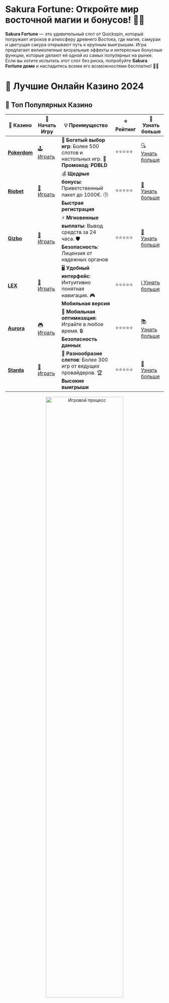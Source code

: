 # **Sakura Fortune**: Откройте мир восточной магии и бонусов! 🌸🎰

**Sakura Fortune** — это удивительный слот от Quickspin, который погружает игроков в атмосферу древнего Востока, где магия, самураи и цветущая сакура открывают путь к крупным выигрышам. Игра предлагает великолепные визуальные эффекты и интересные бонусные функции, которые делают её одной из самых популярных на рынке. Если вы хотите испытать этот слот без риска, попробуйте **Sakura Fortune демо** и насладитесь всеми его возможностями бесплатно! 💸🌸

# 🎰 Лучшие Онлайн Казино 2024

## 🌟 Топ Популярных Казино

| 🎲 **Казино** | 🔗 **Начать Игру** | 💡 **Преимущество** | ⭐ **Рейтинг** | 🔗 **Узнать больше** |
|--------------|---------------------|---------------------|----------------|----------------------|
| [**Pokerdom**](https://brandplay.link/4k77v2yx) | [🕹️ Играть](https://brandplay.link/4k77v2yx) | 🎉 **Богатый выбор игр**: Более 500 слотов и настольных игр. 🎁 **Промокод**: **PDBLD** | ⭐⭐⭐⭐⭐ | [🔍 Узнать больше](https://brandplay.link/4k77v2yx) |
| [**Riobet**](https://brandplay.link/7xBLTPyj) | [🎰 Играть](https://brandplay.link/7xBLTPyj) | 💰 **Щедрые бонусы**: Приветственный пакет до 1000€. 🕒 **Быстрая регистрация** | ⭐⭐⭐⭐⭐ | [📖 Узнать больше](https://brandplay.link/7xBLTPyj) |
| [**Gizbo**](https://brandplay.link/bprXw4YV) | [🎲 Играть](https://brandplay.link/bprXw4YV) | ⚡ **Мгновенные выплаты**: Вывод средств за 24 часа. 🛡️ **Безопасность**: Лицензия от надежных органов | ⭐⭐⭐⭐⭐ | [📝 Узнать больше](https://brandplay.link/bprXw4YV) |
| [**LEX**](https://brandplay.link/zW4hdDFV) | [🤑 Играть](https://brandplay.link/zW4hdDFV) | 🖥️ **Удобный интерфейс**: Интуитивно понятная навигация. 🎮 **Мобильная версия** | ⭐⭐⭐⭐⭐ | [ℹ️ Узнать больше](https://brandplay.link/zW4hdDFV) |
| [**Aurora**](https://10trafic-stat2.com/click/668546556bcc6313411604bd/6766/13032/subaccount) | [🎮 Играть](https://10trafic-stat2.com/click/668546556bcc6313411604bd/6766/13032/subaccount) | 📱 **Мобильная оптимизация**: Играйте в любое время. 🔒 **Безопасность данных** | ⭐⭐⭐⭐⭐ | [📚 Узнать больше](https://10trafic-stat2.com/click/668546556bcc6313411604bd/6766/13032/subaccount) |
| [**Starda**](https://brandplay.link/fB7xwRFL) | [🎯 Играть](https://brandplay.link/fB7xwRFL) | 🎰 **Разнообразие слотов**: Более 300 игр от ведущих провайдеров. 🏆 **Высокие выигрыши** | ⭐⭐⭐⭐⭐ | [🔎 Узнать больше](https://brandplay.link/fB7xwRFL) |

<div align="center">
    <img src="https://i.pinimg.com/originals/87/9e/b9/879eb9354dd0699582408b68f2e253b2.gif" alt="Игровой процесс" width="70%">
</div>

## 💎 Лучшие Бонусы и Акции

| 🎲 **Казино** | 🔗 **Начать Игру** | 💡 **Преимущество** | ⭐ **Рейтинг** | 🔗 **Узнать больше** |
|--------------|---------------------|---------------------|----------------|----------------------|
| [**Kometa**](https://brandplay.link/8ZymQJV8) | [🎰 Играть](https://brandplay.link/8ZymQJV8) | 🎁 **Эксклюзивные бонусы**: Регулярные акции и промо. 🔄 **Программы лояльности** | ⭐⭐⭐⭐☆ | [🔍 Узнать больше](https://brandplay.link/8ZymQJV8) |
| [**R7**](https://brandplay.link/bMd3Yjsw) | [🕹️ Играть](https://brandplay.link/bMd3Yjsw) | 🕒 **Круглосуточная поддержка**: Всегда на связи. 💸 **Высокие лимиты** | ⭐⭐⭐⭐☆ | [📖 Узнать больше](https://brandplay.link/bMd3Yjsw) |
| [**7K**](https://brandplay.link/BvQyFShp) | [🎲 Играть](https://brandplay.link/BvQyFShp) | 🌟 **Эксклюзивные бонусы**: Только для VIP игроков. 🎉 **Сезонные акции** | ⭐⭐⭐⭐☆ | [📝 Узнать больше](https://brandplay.link/BvQyFShp) |
| [**Kent**](https://brandplay.link/Fv2WP3js) | [🤑 Играть](https://brandplay.link/Fv2WP3js) | 📈 **Высокий RTP**: Более 98%. 💼 **Профессиональная поддержка** | ⭐⭐⭐⭐☆ | [ℹ️ Узнать больше](https://brandplay.link/Fv2WP3js) |
| [**1Xslots**](https://brandplay.link/hSB1khtr) | [🎮 Играть](https://brandplay.link/hSB1khtr) | 🎉 **Множество акций**: Еженедельные бонусы и турниры. 🛡️ **Безопасность** | ⭐⭐⭐⭐☆ | [📚 Узнать больше](https://brandplay.link/hSB1khtr) |
| [**Gama**](https://brandplay.link/j6NMKsDz) | [🎯 Играть](https://brandplay.link/j6NMKsDz) | 🔍 **Интуитивный интерфейс**: Легкость использования. 🏅 **Престижные турниры** | ⭐⭐⭐⭐☆ | [🔎 Узнать больше](https://brandplay.link/j6NMKsDz) |

<div align="center">
    <img src="https://i.pinimg.com/originals/87/9e/b9/879eb9354dd0699582408b68f2e253b2.gif" alt="Игровой процесс" width="70%">
</div>

## 🚀 Быстрые Выигрыши и Поддержка

| 🎲 **Казино** | 🔗 **Начать Игру** | 💡 **Преимущество** | ⭐ **Рейтинг** | 🔗 **Узнать больше** |
|--------------|---------------------|---------------------|----------------|----------------------|
| [**Onion**](https://brandplay.link/zBGRVpQ9) | [🎰 Играть](https://brandplay.link/zBGRVpQ9) | 🤑 **Низкие ставки**: Идеально для начинающих. 🔄 **Быстрые выводы** | ⭐⭐⭐⭐☆ | [🔍 Узнать больше](https://brandplay.link/zBGRVpQ9) |
| [**Чемпион**](https://temon-gter.cfd/go/lRq?p80412p304504pcc44t17455) | [🕹️ Играть](https://temon-gter.cfd/go/lRq?p80412p304504pcc44t17455) | 🏅 **Лояльная программа**: Награды за активность. 🎁 **Ежемесячные бонусы** | ⭐⭐⭐⭐☆ | [📖 Узнать больше](https://temon-gter.cfd/go/lRq?p80412p304504pcc44t17455) |
| [**Vavada**](https://vavadapartner.pro/?promo=ea5c9275-6854-4505-94fc-95ab18221945-linkb2) | [🎲 Играть](https://vavadapartner.pro/?promo=ea5c9275-6854-4505-94fc-95ab18221945-linkb2) | 🚀 **Быстрая регистрация**: Начните играть мгновенно. 🔐 **Безопасные транзакции** | ⭐⭐⭐⭐☆ | [📝 Узнать больше](https://vavadapartner.pro/?promo=ea5c9275-6854-4505-94fc-95ab18221945-linkb2) |
| [**Friends**](https://gofriends.kim/linkb2) | [🤑 Играть](https://gofriends.kim/linkb2) | 🤝 **Социальные игры**: Играйте с друзьями. 🌐 **Мультиплатформенность** | ⭐⭐⭐⭐☆ | [ℹ️ Узнать больше](https://gofriends.kim/linkb2) |
| [**1WIN**](https://brandplay.link/smXVpBbG) | [🎮 Играть](https://brandplay.link/smXVpBbG) | 🏆 **Спортивные ставки**: Широкий выбор видов спорта. 💵 **Высокие коэффициенты** | ⭐⭐⭐⭐☆ | [📚 Узнать больше](https://brandplay.link/smXVpBbG) |
| [**Drip**](https://drp-ircp01.com/c07e6a3db) | [🎯 Играть](https://drp-ircp01.com/c07e6a3db) | 🌐 **Инновационные игры**: Новейшие игровые технологии. 🛡️ **Высокая безопасность** | ⭐⭐⭐⭐☆ | [🔎 Узнать больше](https://drp-ircp01.com/c07e6a3db) |
| [**JoyCasino**](https://rpc30.call2me.pro/?/ru/registration?apkpop=0&partner=p24970p3291217pc98f) | [🎰 Играть](https://rpc30.call2me.pro/?/ru/registration?apkpop=0&partner=p24970p3291217pc98f) | 🎁 **Приятные бонусы**: Ежедневные акции и подарки. 🕹️ **Разнообразие игр** | ⭐⭐⭐⭐☆ | [🔍 Узнать больше](https://rpc30.call2me.pro/?/ru/registration?apkpop=0&partner=p24970p3291217pc98f) |

<div align="center">
    <img src="https://i.pinimg.com/originals/87/9e/b9/879eb9354dd0699582408b68f2e253b2.gif" alt="Игровой процесс" width="70%">
</div>
---

✨ **Выбирайте лучшее казино для себя и наслаждайтесь игрой! Удачи!** ✨
![Sakura Fortune](https://i.pinimg.com/originals/a9/29/6e/a9296ea1cf6a7c20a985e593451f0323.png)

### Почему стоит попробовать **Sakura Fortune**? 🌺

1. **Красочная графика и анимации**  
   Слот **Sakura Fortune** предлагает игрокам великолепные анимации и графику, которые захватывают дух. Прекрасные цветущие вишни, самураи и драгоценные артефакты создают уникальную атмосферу, погружая вас в мир древнего Востока.

2. **Интересные бонусы и функции**  
   В **Sakura Fortune** есть несколько захватывающих бонусных функций. Дикие символы могут заменить другие символы, а специальные бонусы — активировать бесплатные спины с множителями. В этом слоте есть всё, что нужно для того, чтобы выигрыш был не только увлекательным, но и крупным!

3. **Опыт без риска с демо-версией**  
   Вы можете испытать этот слот в демо-режиме, чтобы понять его особенности и механики, не рискуя реальными деньгами. Это отличная возможность ознакомиться с игрой и проверить её на практике.

4. **Символы и их особенности**  
   Слот содержит уникальные символы, такие как самураи, символы диких карт и драгоценные предметы, каждый из которых может помочь вам получить достойный выигрыш. Система "Скаттер" запускает бесплатные спины, увеличивая шанс на крупные выплаты.

### Как начать играть в **Sakura Fortune**? 🎰💰

1. **Выбор казино с демо-версией**  
   Для начала игры выберите онлайн-казино, которое предлагает демо-версию слота **Sakura Fortune**. В большинстве крупных казино вы найдете этот слот в бесплатном режиме, что даст вам возможность оценить его без финансовых рисков.

2. **Запуск игры и выбор ставки**  
   После выбора демо-версии, начните вращать барабаны. В демо-режиме вы получите виртуальные кредиты, которые используете для ставок. Это полностью безопасно и позволит вам полностью погрузиться в игровой процесс.

3. **Активация бонусных функций**  
   Не забывайте следить за символами и активировать бонусы, такие как бесплатные вращения и множители. Чем больше символов с scatter, тем больше шансов на бонусные раунды с увеличенными выплатами.

### Особенности игрового автомата **Sakura Fortune** 🌸

1. **Вишневые символы и Wild**  
   Символ "Wild" может заменить другие символы, увеличивая шанс на выигрыш. Это универсальный символ, который появляется на всех барабанах и помогает формировать дополнительные комбинации.

2. **Бонусные вращения**  
   3 и более символа "Scatter" запускают бесплатные спины с дополнительными множителями. Бесплатные вращения — это шанс на значительный выигрыш, так как множители могут значительно повысить выплату.

3. **Множители**  
   В слоте также присутствуют множители, которые могут увеличить ваш выигрыш в несколько раз. Это ещё одна причина, почему **Sakura Fortune** так популярна среди игроков.

### Преимущества игры в **Sakura Fortune** 🎯

- **Яркая и захватывающая графика** — погружение в атмосферу восточной культуры.
- **Интересные бонусы** — бесплатные вращения и множители, которые увеличивают шансы на крупный выигрыш.
- **Риск-free опыт с демо-режимом** — попробуйте игру бесплатно, без потерь реальных денег.
- **Восточная магия и самураи** — уникальная тема, которая делает игровой процесс увлекательным и динамичным.

### Заключение

**Sakura Fortune** — это слот, который обязательно стоит попробовать! Если вы любите красочную графику, увлекательные бонусы и множители, этот слот подарит вам незабываемые эмоции и шансы на крупный выигрыш. 🌸💰

Попробуйте демо-режим **Sakura Fortune** и оцените все возможности, которые он предлагает. После этого, если вам понравится, переходите к игре на реальные деньги и испытайте свою удачу! 🎉🎰
